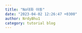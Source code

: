 ```yaml
---
title: "No대화 야동"
date: "2023-04-02 12:26:47 +0300"
author: NrdyBhu1
category: tutorial blog
---
```

